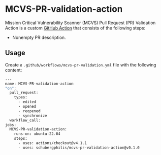 # MCVS-PR-validation-action

Mission Critical Vulnerability Scanner (MCVS) Pull Request (PR) Validation
Action is a custom [GitHub Action](https://github.com/features/actions) that
consists of the following steps:

- Nonempty PR description.

## Usage

Create a `.github/workflows/mcvs-pr-validation.yml` file with the following
content:

```bash
---
name: MCVS-PR-validation-action
"on":
  pull_request:
    types:
      - edited
      - opened
      - reopened
      - synchronize
  workflow_call:
jobs:
  MCVS-PR-validation-action:
    runs-on: ubuntu-22.04
    steps:
      - uses: actions/checkout@v4.1.1
      - uses: schubergphilis/mcvs-pr-validation-action@v0.1.0
```
